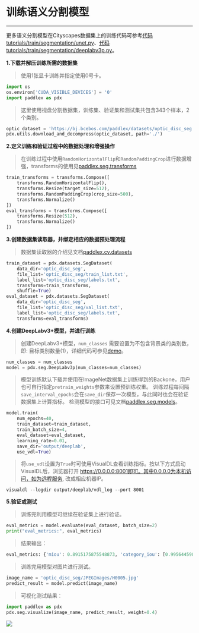 # 训练语义分割模型

---
更多语义分割模型在Cityscapes数据集上的训练代码可参考[代码tutorials/train/segmentation/unet.py](https://github.com/PaddlePaddle/PaddleX/blob/develop/tutorials/train/segmentation/unet.py)、[代码tutorials/train/segmentation/deeplabv3p.py](https://github.com/PaddlePaddle/PaddleX/blob/develop/tutorials/train/segmentation/deeplabv3p.py)。

**1.下载并解压训练所需的数据集**

> 使用1张显卡训练并指定使用0号卡。

```python
import os
os.environ['CUDA_VISIBLE_DEVICES'] = '0'
import paddlex as pdx
```

> 这里使用视盘分割数据集，训练集、验证集和测试集共包含343个样本，2个类别。

```python
optic_dataset = 'https://bj.bcebos.com/paddlex/datasets/optic_disc_seg.tar.gz'
pdx.utils.download_and_decompress(optic_dataset, path='./')
```

**2.定义训练和验证过程中的数据处理和增强操作**

> 在训练过程中使用`RandomHorizontalFlip`和`RandomPaddingCrop`进行数据增强，transforms的使用见[paddlex.seg.transforms](../../apis/transforms/seg_transforms.md)

```python
train_transforms = transforms.Compose([
    transforms.RandomHorizontalFlip(),
    transforms.Resize(target_size=512),
    transforms.RandomPaddingCrop(crop_size=500),
    transforms.Normalize()
])
eval_transforms = transforms.Compose([
    transforms.Resize(512),
    transforms.Normalize()
])
```

**3.创建数据集读取器，并绑定相应的数据预处理流程**

> 数据集读取器的介绍见文档[paddlex.cv.datasets](../../apis/datasets.md)

```python
train_dataset = pdx.datasets.SegDataset(
    data_dir='optic_disc_seg',
    file_list='optic_disc_seg/train_list.txt',
    label_list='optic_disc_seg/labels.txt',
    transforms=train_transforms,
    shuffle=True)
eval_dataset = pdx.datasets.SegDataset(
    data_dir='optic_disc_seg',
    file_list='optic_disc_seg/val_list.txt',
    label_list='optic_disc_seg/labels.txt',
    transforms=eval_transforms)
```

**4.创建DeepLabv3+模型，并进行训练**

> 创建DeepLabv3+模型，`num_classes` 需要设置为不包含背景类的类别数，即: 目标类别数量(1)，详细代码可参见[demo](https://github.com/PaddlePaddle/PaddleX/blob/develop/tutorials/train/segmentation/deeplabv3p.py#L44)。

```python
num_classes = num_classes
model = pdx.seg.DeepLabv3p(num_classes=num_classes)
```

> 模型训练默认下载并使用在ImageNet数据集上训练得到的Backone，用户也可自行指定`pretrain_weights`参数来设置预训练权重。
训练过程每间隔`save_interval_epochs`会在`save_dir`保存一次模型，与此同时也会在验证数据集上计算指标。
检测模型的接口可见文档[paddlex.seg.models](../../apis/models.md)。

```python
model.train(
    num_epochs=40,
    train_dataset=train_dataset,
    train_batch_size=4,
    eval_dataset=eval_dataset,
    learning_rate=0.01,
    save_dir='output/deeplab',
    use_vdl=True)
```

> 将`use_vdl`设置为`True`时可使用VisualDL查看训练指标。按以下方式启动VisualDL后，浏览器打开 https://0.0.0.0:8001即可。其中0.0.0.0为本机访问，如为远程服务, 改成相应机器IP。

```shell
visualdl --logdir output/deeplab/vdl_log --port 8001
```

**5.验证或测试**

> 训练完利用模型可继续在验证集上进行验证。

```python
eval_metrics = model.evaluate(eval_dataset, batch_size=2)
print("eval_metrics:", eval_metrics)
```

> 结果输出：

```python
eval_metrics: {'miou': 0.8915175875548873, 'category_iou': [0.9956445981924432, 0.7873905769173314], 'macc': 0.9957137358816046, 'category_acc': [0.9975360650317765, 0.8948120441157331], 'kappa': 0.8788684558629085}
```

> 训练完用模型对图片进行测试。

```python
image_name = 'optic_disc_seg/JPEGImages/H0005.jpg'
predict_result = model.predict(image_name)
```

> 可视化测试结果：

```python
import paddlex as pdx
pdx.seg.visualize(image_name, predict_result, weight=0.4)
```

![](../images/visualized_deeplab.jpg)

